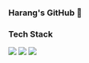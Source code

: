 ### Harang's GitHub 👋

### Tech Stack
<a><img src ="https://img.shields.io/badge/Java-000000?&style=plastic&logo=Java&logoColor=FFFFFF"/></a>
<a><img src ="https://img.shields.io/badge/Android-3DDC84?&style=plastic&logo=Android&logoColor=FFFFFF"/></a>
<a><img src ="https://img.shields.io/badge/AndroidStudio-3DDC84?&style=plastic&logo=AndroidStudio&logoColor=FFFFFF"/></a>

<!--
**CodingHarang/CodingHarang** is a ✨ _special_ ✨ repository because its `README.md` (this file) appears on your GitHub profile.

Here are some ideas to get you started:

- 🔭 I’m currently working on ...
- 🌱 I’m currently learning ...
- 👯 I’m looking to collaborate on ...
- 🤔 I’m looking for help with ...
- 💬 Ask me about ...
- 📫 How to reach me: ...
- 😄 Pronouns: ...
- ⚡ Fun fact: ...
-->
